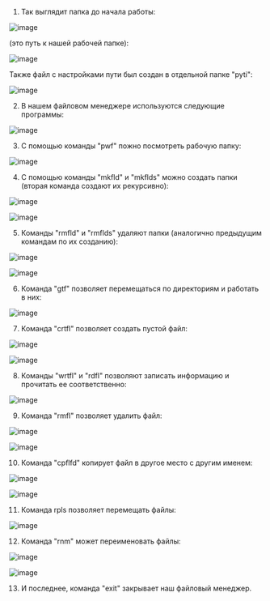 1) Так выглядит папка до начала работы:

![image](https://user-images.githubusercontent.com/72302486/138600692-9a8e8f29-a3f0-498e-847f-c8cbcdf70261.png)

(это путь к нашей рабочей папке):

![image](https://user-images.githubusercontent.com/72302486/138600732-3cbe442f-259f-46e2-a714-5727bf81d82d.png)

Также файл с настройками пути был создан в отдельной папке "pyti":

![image](https://user-images.githubusercontent.com/72302486/138600781-ccb226de-66e8-422f-873c-0a0946ef4d6b.png)

2) В нашем файловом менеджере используются следующие программы:

![image](https://user-images.githubusercontent.com/72302486/138600821-5b7477a6-db3e-4ceb-aae8-29c5094eaf03.png)

3) С помощью команды "pwf" пожно посмотреть рабочую папку:

![image](https://user-images.githubusercontent.com/72302486/138600873-ede934c6-e3b7-48b7-a22b-a97f938e73a5.png)

4) С помощью команды "mkfld" и "mkflds" можно создать папки (вторая команда создают их рекурсивно):

![image](https://user-images.githubusercontent.com/72302486/138600952-3d0c863f-402e-4c99-80b2-a7b2413f30ba.png)

![image](https://user-images.githubusercontent.com/72302486/138600960-9d07126d-6b66-463e-84bc-8a7607bd418b.png)

5) Команды "rmfld" и "rmflds" удаляют папки (аналогично предыдущим командам по их созданию):

![image](https://user-images.githubusercontent.com/72302486/138601009-4e890a17-e59b-49c7-81b6-dba81396c942.png)

![image](https://user-images.githubusercontent.com/72302486/138601015-5ef0fdd9-6ffc-43aa-81bf-5f028342bf4e.png)

6) Команда "gtf" позволяет перемещаться по директориям и работать в них:

![image](https://user-images.githubusercontent.com/72302486/138601162-b94507d5-cf7e-42be-9223-c6a4726eee71.png)

7) Команда "crtfl" позволяет создать пустой файл:

![image](https://user-images.githubusercontent.com/72302486/138601212-33ceda48-28e8-4f53-a1b9-0b99a4971962.png)

![image](https://user-images.githubusercontent.com/72302486/138601243-623d61aa-001c-445d-96aa-6931ffdde450.png)

8) Команды "wrtfl" и "rdfl" позволяют записать информацию и прочитать ее соответственно:

![image](https://user-images.githubusercontent.com/72302486/138601372-0b965d2c-e8bd-481c-8d5b-c24d29a478f7.png)

9) Команда "rmfl" позволяет удалить файл:

![image](https://user-images.githubusercontent.com/72302486/138601498-6637c8b8-1876-44b8-ae93-99c16f69ce71.png)

![image](https://user-images.githubusercontent.com/72302486/138601527-6851509a-fca9-48e3-bcee-b2049e72e0d8.png)

10) Команда "cpflfd" копирует файл в другое место с другим именем:

![image](https://user-images.githubusercontent.com/72302486/138601586-364303e9-8629-43b6-94ca-3763cc1fe6c9.png)

![image](https://user-images.githubusercontent.com/72302486/138601577-2e63facc-7705-4f44-a04b-e6e4315f5435.png)

11) Команда rpls позволяет перемещать файлы:

![image](https://user-images.githubusercontent.com/72302486/138601751-4032b074-eb2f-48f8-9935-f75774b9ffd3.png)

12) Команда "rnm" может переименовать файлы:

![image](https://user-images.githubusercontent.com/72302486/138601805-cfffdf8e-b4ed-40b4-92b0-704272502fc1.png)

![image](https://user-images.githubusercontent.com/72302486/138601810-d5ffc6d5-22c7-4915-948f-d933b3260739.png)

13) И последнее, команда "exit" закрывает наш файловый менеджер.
